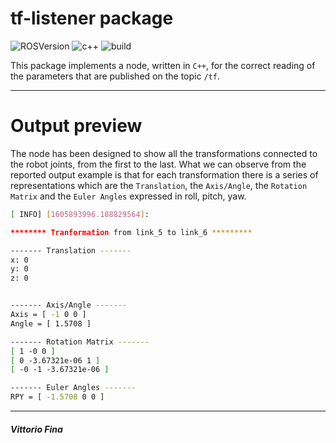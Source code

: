 # tf-listener package

![ROSVersion](https://img.shields.io/badge/ROS-melodic-blue)
![c++](https://img.shields.io/badge/written%20in-c%2B%2B-green)
![build](https://img.shields.io/badge/build-passed-success)

This package implements a node, written in ```C++```, for the correct reading of the parameters that are published on the topic ```/tf```.
___

# Output preview

The node has been designed to show all the transformations connected to the robot joints, from the first to the last. What we can observe from the reported output example is that for each transformation there is a series of representations which are the ```Translation```, the ```Axis/Angle```, the ```Rotation Matrix``` and the ```Euler Angles``` expressed in roll, pitch, yaw.

```bash
[ INFO] [1605893996.188829564]: 

******** Tranformation from link_5 to link_6 *********

------- Translation -------
x: 0
y: 0
z: 0


------- Axis/Angle -------
Axis = [ -1 0 0 ]
Angle = [ 1.5708 ]

------- Rotation Matrix -------
[ 1 -0 0 ]
[ 0 -3.67321e-06 1 ]
[ -0 -1 -3.67321e-06 ]

------- Euler Angles -------
RPY = [ -1.5708 0 0 ]
```

___
##### Vittorio Fina